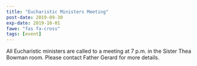 ```yaml
---
title: "Eucharistic Ministers Meeting"
post-date: 2019-09-30
exp-date: 2019-10-01
fawe: "fas fa-cross"
tags: [event]
---
```

All Eucharistic ministers are called to a meeting at 7 p.m. in the Sister Thea Bowman room. Please contact Father Gerard for more details.
